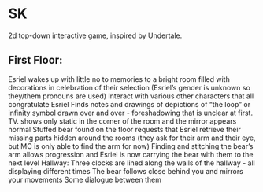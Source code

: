 # SK
2d top-down interactive game, inspired by Undertale.
## First Floor:
Esriel wakes up with little no to memories to a bright room filled with decorations in celebration of their selection (Esriel’s gender is unknown so they/them pronouns are used) 
Interact with various other characters that all congratulate Esriel 
Finds notes and drawings of depictions of “the loop” or infinity symbol drawn over and over - foreshadowing that is unclear at first.
TV. shows only static in the corner of the room and the mirror appears normal
Stuffed bear found on the floor requests that Esriel retrieve their missing parts hidden around the rooms (they ask for their arm and their eye, but MC is only able to find the arm for now)
Finding and stitching the bear’s arm allows progression and Esriel is now carrying the bear with them to the next level 
Hallway:
Three clocks are lined along the walls of the hallway - all displaying different times 
The bear follows close behind you and mirrors your movements 
Some dialogue between them
